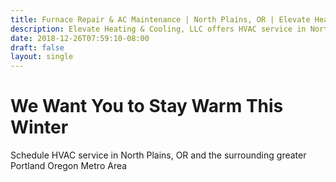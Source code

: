 ```yaml
---
title: Furnace Repair & AC Maintenance | North Plains, OR | Elevate Heating & Cooling, LLC
description: Elevate Heating & Cooling, LLC offers HVAC service in North Plains, OR. Contact an HVAC contractor for AC repair, furnace installation & fan coil tune
date: 2018-12-26T07:59:10-08:00
draft: false
layout: single
---
```


# We Want You to  Stay Warm This Winter 

Schedule HVAC service in North Plains, OR and the surrounding greater Portland Oregon Metro Area

